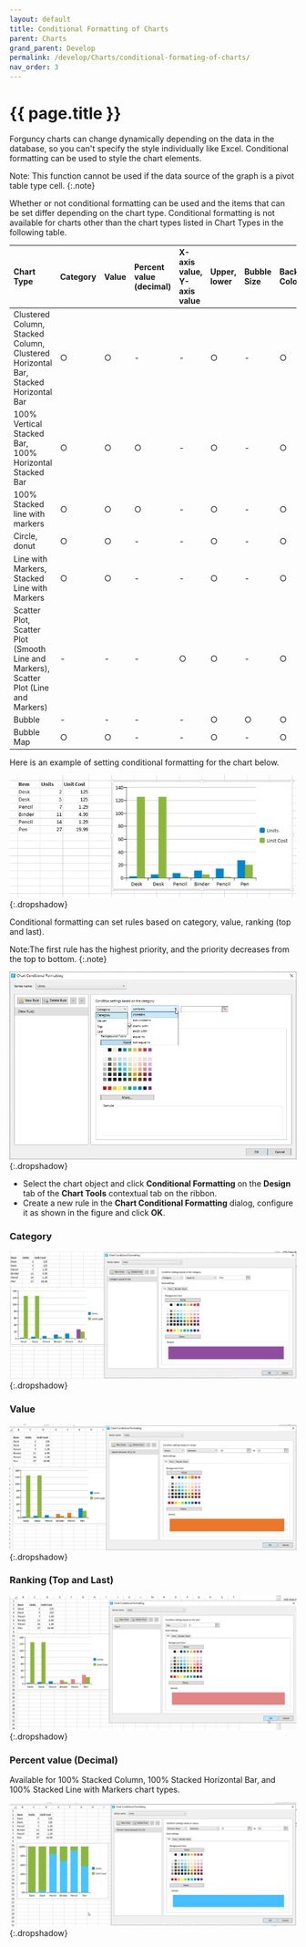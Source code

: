 ```yaml
---
layout: default
title: Conditional Formatting of Charts
parent: Charts
grand_parent: Develop
permalink: /develop/Charts/conditional-formating-of-charts/
nav_order: 3
---
```


# {{ page.title }}

Forguncy charts can change dynamically depending on the data in the database, so you can't specify the style individually like Excel. Conditional formatting can be used to style the chart elements. 

Note: This function cannot be used if the data source of the graph is a pivot table type cell.
{:.note}

Whether or not conditional formatting can be used and the items that can be set differ depending on the chart type. Conditional formatting is not available for charts other than the chart types listed in Chart Types in the following table.

|Chart Type|Category|Value|Percent <br/> value (decimal)|X-axis value, <br/> Y-axis value|Upper,<br/> lower|Bubble <br/> Size|Background <br/> Color|line <br/> Style|Marker <br/> Options|
|:--|:--|:--|:--|:--|:--|:--|:--|:--|:--|
|Clustered Column, Stacked Column, Clustered Horizontal Bar, Stacked Horizontal Bar|○|○|-|-|○|-|○|○|-|
|100% Vertical Stacked Bar, 100% Horizontal Stacked Bar|○|○|○|-|○|-|○|○|-|
|100% Stacked line with markers|○|○|○|-|○|-|○|-|○|
|Circle, donut|○|○|-|-|○|-|○|○|-|
|Line with Markers, Stacked Line with Markers|○|○|-|-|○|-|○|-|○|
|Scatter Plot, Scatter Plot (Smooth Line and Markers), Scatter Plot (Line and Markers)|-|-|-|○|○|-|○|-|○|
|Bubble|-|-|-|-|○|○|○|-|-|
|Bubble Map|○|○|-|-|○|-|○|-|-|

Here is an example of setting conditional formatting for the chart below.

![conditional-formating-chart](/assets/images/product-images/conditional-formating-chart.png)
{:.dropshadow}

Conditional formatting can set rules based on category, value, ranking (top and last). 

Note:The first rule has the highest priority, and the priority decreases from the top to bottom.
{:.note}

![chart-conditional-formating](/assets/images/product-images/chart-conditional-formatting.png)
{:.dropshadow}

- Select the chart object and click **Conditional Formatting** on the **Design** tab of the **Chart Tools** contextual tab on the ribbon.
- Create a new rule in the **Chart Conditional Formatting** dialog, configure it as shown in the figure and click **OK**.

### Category

![conditional-formating-chart-category](/assets/images/product-images/conditional-formating-chart-category.png)
{:.dropshadow}

### Value

![conditional-formating-chart-values](/assets/images/product-images/conditional-formating-chart-values.png)
{:.dropshadow}

### Ranking (Top and Last)

![conditional-formating-chart-ranking](/assets/images/product-images/conditional-formating-chart-ranking.png)
{:.dropshadow}

### Percent value (Decimal)
Available for 100% Stacked Column, 100% Stacked Horizontal Bar, and 100% Stacked Line with Markers chart types. 

![conditional-formating-chart-percentage](/assets/images/product-images/conditional-formating-chart-percentage.png)
{:.dropshadow}


<!--
<head>
    <style>
        table,
        th,
        td {
            border: 0.5px solid black;
            border-collapse: collapse;
            padding: 0.5px;
            text-align: center;
        }
        table{
           widht:5px;
        }
    </style>
</head>

<body>
    <center>
        <table>
            <tr>
                <th>Chart Type</th>
                <th colspan="6">Conditions</th>
                <th colspan="3">Styling</th>
            </tr>
            <tr>
                <td> </td>
                <td>Category</td>
                <td>Value</td>
                <td>Percent value (decimal)</td>
                <td>X-axis value, Y-axis value</td>
                <td>Upper, lower</td>
                <td>Bubble size</td>
                <td>Background color</td>
                <td>Line style</td>
                <td>Marker options</td>
            </tr>
            

        </table>
    </center>
</body>

-->











